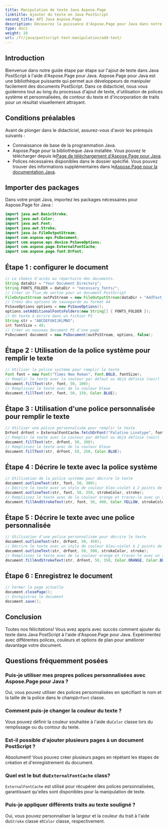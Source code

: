 ```yaml
---
title: Manipulation de texte Java Aspose.Page
linktitle: Ajouter du texte en Java PostScript
second_title: API Java Aspose.Page
description: Découvrez la puissance d'Aspose.Page pour Java dans notre didacticiel sur l'ajout de texte aux documents PostScript. Apprenez à utiliser facilement les polices système et personnalisées.
type: docs
weight: 10
url: /fr/java/postscript-text-manipulation/add-text/
---
```

## Introduction
Bienvenue dans notre guide étape par étape sur l'ajout de texte dans Java PostScript à l'aide d'Aspose.Page pour Java. Aspose.Page pour Java est une bibliothèque puissante qui permet aux développeurs de manipuler facilement des documents PostScript. Dans ce didacticiel, nous vous guiderons tout au long du processus d'ajout de texte, d'utilisation de polices système et personnalisées, de contour du texte et d'incorporation de traits pour un résultat visuellement attrayant.
## Conditions préalables
Avant de plonger dans le didacticiel, assurez-vous d'avoir les prérequis suivants :
- Connaissance de base de la programmation Java.
-  Aspose.Page pour la bibliothèque Java installée. Vous pouvez le télécharger depuis le[Page de téléchargement d'Aspose.Page pour Java](https://releases.aspose.com/page/java/).
-  Polices nécessaires disponibles dans le dossier spécifié. Vous pouvez trouver des informations supplémentaires dans le[Aspose.Page pour la documentation Java](https://reference.aspose.com/page/java/).
## Importer des packages
Dans votre projet Java, importez les packages nécessaires pour Aspose.Page for Java :
```java
import java.awt.BasicStroke;
import java.awt.Color;
import java.awt.Font;
import java.awt.Stroke;
import java.io.FileOutputStream;
import com.aspose.eps.PsDocument;
import com.aspose.eps.device.PsSaveOptions;
import com.aspose.page.ExternalFontCache;
import com.aspose.page.font.DrFont;
```
## Étape 1 : configurer le document
```java
// Le chemin d'accès au répertoire des documents.
String dataDir = "Your Document Directory";
String FONTS_FOLDER = dataDir + "necessary_fonts/";
// Créer un flux de sortie pour un document PostScript
FileOutputStream outPsStream = new FileOutputStream(dataDir + "AddText_outPS.ps");
// Créez des options de sauvegarde au format A4
PsSaveOptions options = new PsSaveOptions();
options.setAdditionalFontsFolders(new String[] { FONTS_FOLDER });
// Un texte à écrire dans un fichier PS
String str = "ABCDEFGHIJKLMNO";
int fontSize = 48;
// Créer un nouveau document PS d'une page
PsDocument document = new PsDocument(outPsStream, options, false);
```
## Étape 2 : Utilisation de la police système pour remplir le texte
```java
// Utiliser la police système pour remplir le texte
Font font = new Font("Times New Roman", Font.BOLD, fontSize);
// Remplir le texte avec la couleur par défaut ou déjà définie (noir)
document.fillText(str, font, 50, 100);
// Remplissez le texte avec de la couleur bleue
document.fillText(str, font, 50, 150, Color.BLUE);
```
## Étape 3 : Utilisation d'une police personnalisée pour remplir le texte
```java
// Utiliser une police personnalisée pour remplir le texte
DrFont drFont = ExternalFontCache.fetchDrFont("Palatino Linotype", fontSize, Font.PLAIN);
// Remplir le texte avec la couleur par défaut ou déjà définie (noir)
document.fillText(str, drFont, 50, 200);
// Remplissez le texte avec de la couleur bleue
document.fillText(str, drFont, 50, 250, Color.BLUE);
```
## Étape 4 : Décrire le texte avec la police système
```java
// Utilisation de la police système pour décrire le texte
document.outlineText(str, font, 50, 300);
// Décrire le texte avec un stylo de couleur bleu-violet à 2 points de largeur
document.outlineText(str, font, 50, 350, strokeColor, stroke);
// Remplissez le texte avec de la couleur orange et tracez-le avec un stylo bleu à 2 points de largeur.
document.fillAndStrokeText(str, font, 50, 400, Color.YELLOW, strokeColor, stroke);
```
## Étape 5 : Décrire le texte avec une police personnalisée
```java
// Utilisation d'une police personnalisée pour décrire le texte
document.outlineText(str, drFont, 50, 450);
// Décrire le texte avec un stylo de couleur bleu-violet à 2 points de largeur
document.outlineText(str, drFont, 50, 500, strokeColor, stroke);
// Remplissez le texte avec de la couleur orange et tracez-le avec un stylo bleu à 2 points de largeur.
document.fillAndStrokeText(str, drFont, 50, 550, Color.ORANGE, Color.BLUE, stroke);
```
## Étape 6 : Enregistrez le document
```java
// Fermer la page actuelle
document.closePage();
// Enregistrez le document
document.save();
```
## Conclusion
Toutes nos félicitations! Vous avez appris avec succès comment ajouter du texte dans Java PostScript à l'aide d'Aspose.Page pour Java. Expérimentez avec différentes polices, couleurs et options de plan pour améliorer davantage votre document.
## Questions fréquemment posées
### Puis-je utiliser mes propres polices personnalisées avec Aspose.Page pour Java ?
 Oui, vous pouvez utiliser des polices personnalisées en spécifiant le nom et la taille de la police dans le champ`DrFont` classe.
### Comment puis-je changer la couleur du texte ?
 Vous pouvez définir la couleur souhaitée à l'aide du`Color` classe lors du remplissage ou du contour du texte.
### Est-il possible d'ajouter plusieurs pages à un document PostScript ?
Absolument! Vous pouvez créer plusieurs pages en répétant les étapes de création et d'enregistrement du document.
###  Quel est le but du`ExternalFontCache` class?
`ExternalFontCache` est utilisé pour récupérer des polices personnalisées, garantissant qu'elles sont disponibles pour la manipulation de texte.
### Puis-je appliquer différents traits au texte souligné ?
 Oui, vous pouvez personnaliser la largeur et la couleur du trait à l'aide du`Stroke` classe et`Color` classe, respectivement.
